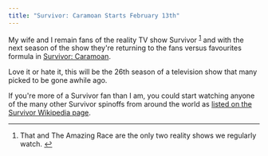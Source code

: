```yaml
---
title: "Survivor: Caramoan Starts February 13th"
---
```

<p>My wife and I remain fans of the reality TV show Survivor <sup id="fnref-21123:1"><a href="#fn-21123:1" rel="footnote">1</a></sup> and with the next season of the show they're returning to the fans versus favourites formula in <a href="https://www.cbs.com/shows/survivor/photos/1000079/survivor-caramoan-cast/33836">Survivor: Caramoan</a>.</p>
<p>Love it or hate it, this will be the 26th season of a television show that many picked to be gone awhile ago.</p>
<p>If you're more of a Survivor fan than I am, you could start watching anyone of the many other Survivor spinoffs from around the world as <a href="https://en.wikipedia.org/wiki/Survivor_(TV_series)">listed on the Survivor Wikipedia page</a>.</p>
<div class="footnotes">
<hr />
<ol>
<li id="fn-21123:1">
That and The Amazing Race are the only two reality shows we regularly watch.&#160;<a href="#fnref-21123:1" rev="footnote">&#8617;</a>
</li>
</ol>
</div>

